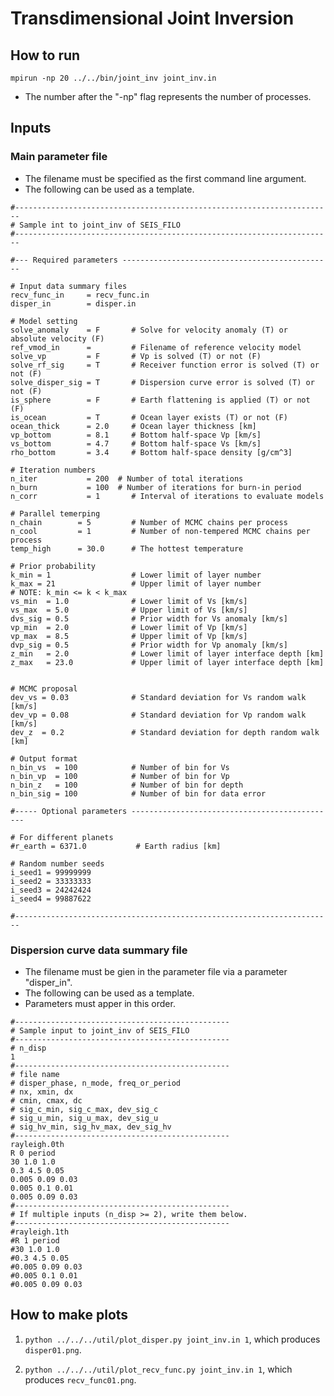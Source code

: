 # Transdimensional Joint Inversion 

## How to run

`mpirun -np 20 ../../bin/joint_inv joint_inv.in`
* The number after the "-np" flag represents the number of processes.

## Inputs

### Main parameter file

* The filename must be specified as the first command line argument.
* The following can be used as a template.

```
#-----------------------------------------------------------------------
# Sample int to joint_inv of SEIS_FILO
#-----------------------------------------------------------------------

#--- Required parameters -----------------------------------------------

# Input data summary files
recv_func_in     = recv_func.in 
disper_in        = disper.in

# Model setting
solve_anomaly    = F       # Solve for velocity anomaly (T) or absolute velocity (F)
ref_vmod_in      =         # Filename of reference velocity model
solve_vp         = F       # Vp is solved (T) or not (F)
solve_rf_sig     = T       # Receiver function error is solved (T) or not (F)
solve_disper_sig = T       # Dispersion curve error is solved (T) or not (F)
is_sphere        = F       # Earth flattening is applied (T) or not (F)
is_ocean         = T       # Ocean layer exists (T) or not (F)
ocean_thick      = 2.0     # Ocean layer thickness [km]
vp_bottom        = 8.1     # Bottom half-space Vp [km/s]
vs_bottom        = 4.7     # Bottom half-space Vs [km/s]
rho_bottom       = 3.4     # Bottom half-space density [g/cm^3]

# Iteration numbers
n_iter           = 200  # Number of total iterations
n_burn           = 100  # Number of iterations for burn-in period
n_corr           = 1	   # Interval of iterations to evaluate models

# Parallel temerping
n_chain        = 5         # Number of MCMC chains per process 
n_cool         = 1         # Number of non-tempered MCMC chains per process
temp_high      = 30.0      # The hottest temperature

# Prior probability 
k_min = 1                  # Lower limit of layer number
k_max = 21                 # Upper limit of layer number
# NOTE: k_min <= k < k_max
vs_min  = 1.0              # Lower limit of Vs [km/s]
vs_max  = 5.0              # Upper limit of Vs [km/s]
dvs_sig = 0.5              # Prior width for Vs anomaly [km/s]
vp_min  = 2.0              # Lower limit of Vp [km/s]
vp_max  = 8.5              # Upper limit of Vp [km/s]
dvp_sig = 0.5              # Prior width for Vp anomaly [km/s]
z_min   = 2.0              # Lower limit of layer interface depth [km]
z_max   = 23.0             # Upper limit of layer interface depth [km]

 
# MCMC proposal
dev_vs = 0.03              # Standard deviation for Vs random walk [km/s]
dev_vp = 0.08              # Standard deviation for Vp random walk [km/s]
dev_z  = 0.2               # Standard deviation for depth random walk [km]

# Output format
n_bin_vs  = 100            # Number of bin for Vs
n_bin_vp  = 100            # Number of bin for Vp
n_bin_z   = 100            # Number of bin for depth 
n_bin_sig = 100            # Number of bin for data error

#----- Optional parameters ----------------------------------------------

# For different planets
#r_earth = 6371.0           # Earth radius [km]

# Random number seeds
i_seed1 = 99999999  
i_seed2 = 33333333
i_seed3 = 24242424 
i_seed4 = 99887622

#-----------------------------------------------------------------------

```

### Dispersion curve data summary file

* The filename must be gien in the parameter file via a parameter "disper_in".
* The following can be used as a template.
* Parameters must apper in this order.

```
#------------------------------------------------
# Sample input to joint_inv of SEIS_FILO
#------------------------------------------------
# n_disp
1
#------------------------------------------------
# file name
# disper_phase, n_mode, freq_or_period
# nx, xmin, dx
# cmin, cmax, dc
# sig_c_min, sig_c_max, dev_sig_c
# sig_u_min, sig_u_max, dev_sig_u
# sig_hv_min, sig_hv_max, dev_sig_hv
#------------------------------------------------
rayleigh.0th
R 0 period
30 1.0 1.0
0.3 4.5 0.05
0.005 0.09 0.03
0.005 0.1 0.01
0.005 0.09 0.03
#------------------------------------------------
# If multiple inputs (n_disp >= 2), write them below.
#------------------------------------------------
#rayleigh.1th
#R 1 period
#30 1.0 1.0
#0.3 4.5 0.05
#0.005 0.09 0.03
#0.005 0.1 0.01
#0.005 0.09 0.03
```

## How to make plots

1. `python ../../../util/plot_disper.py joint_inv.in 1`, which produces `disper01.png`.

2. `python ../../../util/plot_recv_func.py joint_inv.in 1`, which produces `recv_func01.png`.
